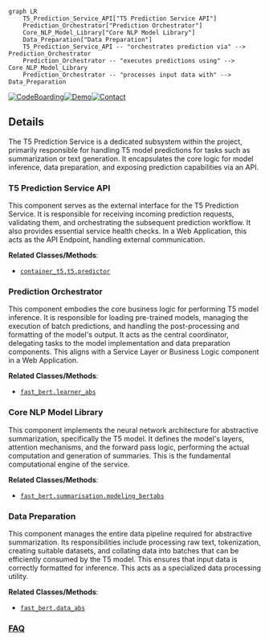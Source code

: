 ```mermaid
graph LR
    T5_Prediction_Service_API["T5 Prediction Service API"]
    Prediction_Orchestrator["Prediction Orchestrator"]
    Core_NLP_Model_Library["Core NLP Model Library"]
    Data_Preparation["Data Preparation"]
    T5_Prediction_Service_API -- "orchestrates prediction via" --> Prediction_Orchestrator
    Prediction_Orchestrator -- "executes predictions using" --> Core_NLP_Model_Library
    Prediction_Orchestrator -- "processes input data with" --> Data_Preparation
```

[![CodeBoarding](https://img.shields.io/badge/Generated%20by-CodeBoarding-9cf?style=flat-square)](https://github.com/CodeBoarding/GeneratedOnBoardings)[![Demo](https://img.shields.io/badge/Try%20our-Demo-blue?style=flat-square)](https://www.codeboarding.org/demo)[![Contact](https://img.shields.io/badge/Contact%20us%20-%20contact@codeboarding.org-lightgrey?style=flat-square)](mailto:contact@codeboarding.org)

## Details

The T5 Prediction Service is a dedicated subsystem within the project, primarily responsible for handling T5 model predictions for tasks such as summarization or text generation. It encapsulates the core logic for model inference, data preparation, and exposing prediction capabilities via an API.

### T5 Prediction Service API
This component serves as the external interface for the T5 Prediction Service. It is responsible for receiving incoming prediction requests, validating them, and orchestrating the subsequent prediction workflow. It also provides essential service health checks. In a Web Application, this acts as the API Endpoint, handling external communication.


**Related Classes/Methods**:

- <a href="https://github.com/appvision-ai/fast-bert/blob/main/container_t5/t5/predictor.py" target="_blank" rel="noopener noreferrer">`container_t5.t5.predictor`</a>


### Prediction Orchestrator
This component embodies the core business logic for performing T5 model inference. It is responsible for loading pre-trained models, managing the execution of batch predictions, and handling the post-processing and formatting of the model's output. It acts as the central coordinator, delegating tasks to the model implementation and data preparation components. This aligns with a Service Layer or Business Logic component in a Web Application.


**Related Classes/Methods**:

- <a href="https://github.com/appvision-ai/fast-bert/blob/main/fast_bert/learner_abs.py" target="_blank" rel="noopener noreferrer">`fast_bert.learner_abs`</a>


### Core NLP Model Library
This component implements the neural network architecture for abstractive summarization, specifically the T5 model. It defines the model's layers, attention mechanisms, and the forward pass logic, performing the actual computation and generation of summaries. This is the fundamental computational engine of the service.


**Related Classes/Methods**:

- <a href="https://github.com/appvision-ai/fast-bert/blob/main/fast_bert/summarisation/modeling_bertabs.py" target="_blank" rel="noopener noreferrer">`fast_bert.summarisation.modeling_bertabs`</a>


### Data Preparation
This component manages the entire data pipeline required for abstractive summarization. Its responsibilities include processing raw text, tokenization, creating suitable datasets, and collating data into batches that can be efficiently consumed by the T5 model. This ensures that input data is correctly formatted for inference. This acts as a specialized data processing utility.


**Related Classes/Methods**:

- <a href="https://github.com/appvision-ai/fast-bert/blob/main/fast_bert/data_abs.py" target="_blank" rel="noopener noreferrer">`fast_bert.data_abs`</a>




### [FAQ](https://github.com/CodeBoarding/GeneratedOnBoardings/tree/main?tab=readme-ov-file#faq)